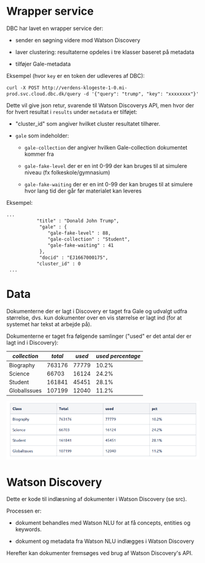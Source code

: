# Wrapper service

DBC har lavet en wrapper service der:

* sender en søgning videre mod Watson Discovery

* laver clustering: resultaterne opdeles i tre klasser baseret på metadata

* tilføjer Gale-metadata

Eksempel (hvor `key` er en token der udleveres af DBC):

```
curl -X POST http://verdens-klogeste-1-0.mi-prod.svc.cloud.dbc.dk/query -d '{"query": "trump", "key": "xxxxxxxx"}'
```

Dette vil give json retur, svarende til Watson Discoverys API, men hvor der for hvert resultat i `results` under `metadata` er tilføjet:

* "cluster_id" som angiver hvilket cluster resultatet tilhører.

* `gale` som indeholder:

  * `gale-collection` der angiver hvilken Gale-collection dokumentet kommer fra

  * `gale-fake-level` der er en int 0-99 der kan bruges til at simulere niveau (fx folkeskole/gymnasium)
  
  * `gale-fake-waiting` der er en int 0-99 der kan bruges til at simulere hvor lang tid der går før materialet kan leveres

Eksempel:
```
...
           "title" : "Donald John Trump",
            "gale" : {
               "gale-fake-level" : 88,
               "gale-collection" : "Student",
               "gale-fake-waiting" : 41
            },
            "docid" : "EJ1667000175",
           "cluster_id" : 0
 ...
 ```
# Data

Dokumenterne der er lagt i Discovery er taget fra Gale og udvalgt udfra størrelse, dvs. kun dokumenter over en vis størrelse er lagt ind (for at systemet har tekst at arbejde på).

Dokumenterne er taget fra følgende samlinger ("used" er det antal der er lagt ind i Discovery):

|*collection*|*total*|*used*|*used percentage*|
| --- | --- | --- | --- |
|Biography|763176|77779|10.2%|
|Science|66703|16124|24.2%|
|Student|161841|45451|28.1%|
|GlobalIssues|107199|12040|11.2%|

![Documents](stuff/table.png)

# Watson Discovery

Dette er kode til indlæsning af dokumenter i Watson Discovery (se src).

Processen er:

* dokument behandles med Watson NLU for at få concepts, entities og keywords.

* dokument og metadata fra Watson NLU indlægges i Watson Discovery

Herefter kan dokumenter fremsøges ved brug af Watson Discovery's API.



